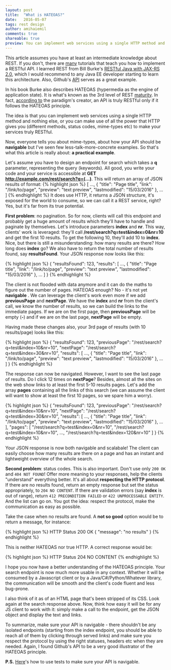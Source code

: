 ```yaml
---
layout: post
title:  "What is HATEOAS?"
date:   2016-05-07
tags: rest design
author: amihaiemil
comments: true
shareable: true
preview: You can implement web services using a single HTTP method and nothing else, or you can make use of all the power that HTTP gives you (different methods, status codes, mime-types etc) to make your services truly RESTful.
---
```


This article assumes you have at least an intermediate knowledge about REST. If you don't, there are [many](https://www.google.ro/webhp?sourceid=chrome-instant&ion=1&espv=2&ie=UTF-8#q=rest%20tutorial) tutorials that teach you how to implement a RESTful API. I learned REST from Bill Burke's [RESTful Java with JAX-RS 2.0](http://cdn.oreillystatic.com/oreilly/booksamplers/9781449361341_sampler.pdf), which I would recommend to any Java EE developer starting to learn this architecture. Also, Github's [API](https://api.github.com/) serves as a great example.

In his book Burke also describes HATEOAS (hypermedia as the engine of application state). It is what's known as the 3rd level of REST [maturity](http://martinfowler.com/articles/richardsonMaturityModel.html). In fact, [according to](http://roy.gbiv.com/untangled/2008/rest-apis-must-be-hypertext-driven) the paradigm's creator, an API is truly RESTful only if it follows the HATEOAS principle.

The idea is that you can implement web services using a single HTTP method and nothing else, or you can make use of all the power that HTTP gives you (different methods, status codes, mime-types etc) to make your services truly RESTful.

Now, everyone tells you about mime-types, about how your API should be **navigable** but I've seen few less-talk-more-concrete examples. So that's what this article is really about: **a practical example**.

Let's assume you have to design an endpoint for search which takes a **q** parameter, representing the query (keywords). All good, you write your code and your service is accessible at **GET http://example.com/rest/search?q=(...)**. This will return an array of JSON results of format:
{% highlight json %}
[
...,
{
    "title": "Page title",
    "link": "/link/to/page",
    "preview": "text preview",
    "lastmodified": "15/03/2016"
},
...
]
{% endhighlight %}
It does use HTTP, it returns a JSON structure, it's exposed for the world to consume, so we can call it a REST service, right? Yes, but it's far from its true potential.

**First problem**: no pagination. So for now, clients will call this endpoint and probably get a huge amount of results which they'll have to handle and paginate by themselves. Let's introduce parameters **index** and **nr**. This way, clients' work is leveraged: they'll call **/rest/search?q=test&index=0&nr=10** and get the first 10 results. To get the following 10, they'll add 10 to **index**. Nice, but there is still a misunderstanding: how many results are there? How long does **index** go? We also have to return the total number of results found, say **resultsFound**.
Your JSON response now looks like this:

{% highlight json %}
{
    "resultsFound": 123,
    "results": [
                 ...,
                 {
                     "title": "Page title",
                     "link": "/link/to/page",
                     "preview": "text preview",
                     "lastmodified": "15/03/2016"
                  },
                  ...
                ]
}
{% endhighlight %}

The client is not flooded with data anymore and it can do the maths to figure out the number of pages. HATEOAS enough? No - it's not yet **navigable** .
We can leverage the client's work even more if we add **previousPage** and **nextPage**. We have the **index** and **nr** from the client's call, we know the number of results, so we can build the links to the immediate pages. If we are on the first page, then **previousPage** will be empty (**-**) and if we are on the last page, **nextPage** will be empty.

Having made these changes also, your 3rd page of results (with 10 results/page) looks like this:

{% highlight json %}
{
    "resultsFound": 123,
    "previousPage": "/rest/search?q=test&index=10&nr=10",
    "nextPage": "/rest/search?q=test&index=30&nr=10",
    "results": [
                 ...,
                 {
                     "title": "Page title",
                     "link": "/link/to/page",
                     "preview": "text preview",
                     "lastmodified": "15/03/2016"
                  },
                  ...
                ]
}
{% endhighlight %}

The response can now be navigated. However, I want to see the last page of results. Do I click 12 times on **nextPage**? Besides, almost all the sites on the web show links to at least the first 5-10 results pages. Let's add the array **pages** containing all the links of this search (we can assume the client will want to show at least the first 10 pages, so we spare him a worry).

{% highlight json %}
{
    "resultsFound": 123,
    "previousPage": "/rest/search?q=test&index=10&nr=10",
    "nextPage": "/rest/search?q=test&index=30&nr=10",
    "results": [
                 ...,
                 {
                     "title": "Page title",
                     "link": "/link/to/page",
                     "preview": "text preview",
                     "lastmodified": "15/03/2016"
                  },
                  ...
                ],
    "pages": [
                 "/rest/search?q=test&index=0&nr=10",
                 "/rest/search?q=test&index=10&nr=10",
                 ...,
                 "/rest/search?q=test&index=120&nr=10"
             ]
}
{% endhighlight %}

Your JSON response is now both navigable and scalabale! The client can easily choose how many results are there on a page and has an instant and lightweight overview of the whole search.

**Second problem**: status codes. This is also important. Don't use only ``200 OK`` and ``404 NOT FOUND``! Offer more meaning to your responses, help the clients "understand" everything better. It's all about **respecting the HTTP protocol**. If there are no results found, return an empty response but set the status appropriately, to ``204 NO CONTENT``. If there are validation errors (say **index** is out of range), return ``412 PRECONDITION FAILED`` or ``422 UNPROCESSABLE ENTITY``. And the list can go on. You got the idea: respect the protocol, make the communication as easy as possible.

Take the case when no results are found. A **not so good** option would be to return a message, for instance:

{% highlight json %}
HTTP Status 200 OK
{
    "message": "no results"
}
{% endhighlight %}

This is neither HATEOAS nor true HTTP. A correct response would be:

{% highlight json %}
HTTP Status 204 NO CONTENT
{% endhighlight %}

I hope you now have a better understanding of the HATEOAS principle. Your search endpoint is now much more usable in any context. Whether it will be consumed by a Javascript client or by a Java/C#/Python/Whatever library, the communication will be smooth and the client's code fluent and less bug-prone.

I also think of it as of an HTML page that's been stripped of its CSS. Look again at the search response above. Now, think how easy it will be for any JS client to work with it: simply make a call to the endpoint, get the JSON object and display the text and links.

To summarize, make sure your API is navigable - there shouldn't be any isolated endpoints (starting from the index endpoint, you should be able to reach all of them by clicking through served links) and make sure you respect the protocol by using the right statuses, headers etc when they are needed. Again, I found Github's API to be a very good illustrator of the HATEOAS principle.

**P.S.** [Here](https://amihaiemil.github.io/2017/05/03/test-driven-rest.html)'s how to use tests to make sure your API is navigable.
